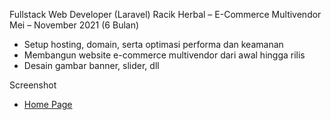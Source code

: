 Fullstack Web Developer (Laravel)
Racik Herbal – E-Commerce Multivendor
Mei – November 2021 (6 Bulan)

* Setup hosting, domain, serta optimasi performa dan keamanan
* Membangun website e-commerce multivendor dari awal hingga rilis
* Desain gambar banner, slider, dll

Screenshot
* [ Home Page ](./RacikHerbal.jpeg)

